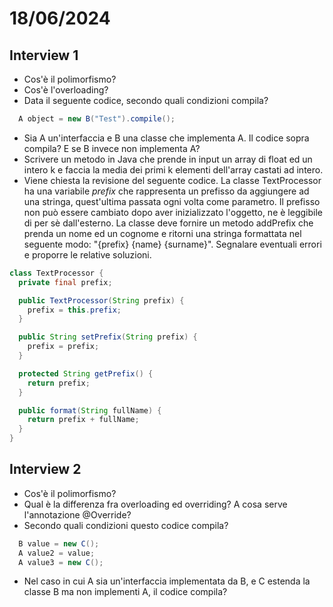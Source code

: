 # 18/06/2024
## Interview 1
- Cos'è il polimorfismo?
- Cos'è l'overloading?
- Data il seguente codice, secondo quali condizioni compila?
```java
  A object = new B("Test").compile();
```
  - Sia A un'interfaccia e B una classe che implementa A. Il codice sopra compila? E se B invece non implementa A?
- Scrivere un metodo in Java che prende in input un array di float ed un intero k e faccia la media dei primi k elementi dell'array castati ad intero.
- Viene chiesta la revisione del seguente codice. La classe TextProcessor ha una variabile *prefix* che rappresenta un prefisso da aggiungere ad una stringa, quest'ultima passata ogni volta come parametro. Il prefisso non può essere cambiato dopo aver inizializzato l'oggetto, ne è leggibile di per sè dall'esterno. La classe deve fornire un metodo addPrefix che prenda un nome ed un cognome e ritorni una stringa formattata nel seguente modo: "{prefix} {name} {surname}". Segnalare eventuali errori e proporre le relative soluzioni.
```java
class TextProcessor {
  private final prefix;

  public TextProcessor(String prefix) {
    prefix = this.prefix;
  }

  public String setPrefix(String prefix) {
    prefix = prefix;
  }

  protected String getPrefix() {
    return prefix;
  }

  public format(String fullName) {
    return prefix + fullName;
  }
}
```

## Interview 2
- Cos'è il polimorfismo?
- Qual è la differenza fra overloading ed overriding? A cosa serve l'annotazione @Override?
- Secondo quali condizioni questo codice compila?
```java
  B value = new C();
  A value2 = value;
  A value3 = new C();
```
  - Nel caso in cui A sia un'interfaccia implementata da B, e C estenda la classe B ma non implementi A, il codice compila?
